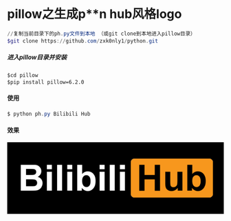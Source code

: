 # pillow之生成p**n hub风格logo 

```powershell
//复制当前目录下的ph.py文件到本地 （或git clone到本地进入pillow目录）
$git clone https://github.com/zxk0nly1/python.git
```

##### 进入pillow目录并安装

```shell
$cd pillow
$pip install pillow=6.2.0
```

#### 使用

```powershell
$ python ph.py Bilibili Hub
```

#### 效果

![bilihub](./Bilibili%20Hub.png)